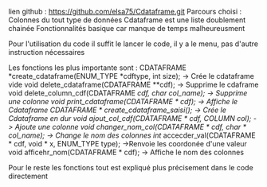 lien github : https://github.com/elsa75/Cdataframe.git
Parcours choisi : Colonnes du tout type de données
                  Cdataframe est une liste doublement chainée
                  Fonctionnalités basique car manque de temps malheureusment

Pour l'utilisation du code il suffit le lancer le code, il y a le menu, pas d'autre instruction nécessaires

Les fonctions les plus importante sont :
CDATAFRAME *create_cdataframe(ENUM_TYPE *cdftype, int size);   -> Crée le cdataframe vide
void delete_cdataframe(CDATAFRAME **cdf);                      -> Supprime le cdaframe
void delete_column_cdf(CDATAFRAME *cdf, char *col_name);       -> Supprime une colonne
void print_cdataframe(CDATAFRAME * cdf);                       -> Affiche le Cdataframe
CDATAFRAME * create_cdataframe_saisi();                        -> Crée le Cdataframe en dur
void ajout_col_cdf(CDATAFRAME * cdf, COLUMN* col);             -> Ajoute une colonne
void changer_nom_col(CDATAFRAME * cdf, char * col_name);       -> Change le nom des colonnes
int* accecder_val(CDATAFRAME * cdf, void * x, ENUM_TYPE type); ->Renvoie les coordonée d'une valeur
void afficehr_nom(CDATAFRAME * cdf);                           -> Affiche le nom des colonnes  

Pour le reste les fonctions tout est expliqué plus précisement dans le code directement
